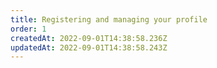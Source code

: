```yaml
---
title: Registering and managing your profile
order: 1
createdAt: 2022-09-01T14:38:58.236Z
updatedAt: 2022-09-01T14:38:58.243Z
---
```

